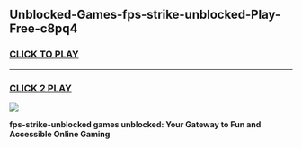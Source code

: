 
## Unblocked-Games-fps-strike-unblocked-Play-Free-c8pq4
<h3>
<a href="https://premium76.site?title=fps-strike-unblocked&ref=12A">CLICK TO PLAY</a></h3>
<hr>

<h3>
<a href="https://premium76.site?title=fps-strike-unblocked&ref=12A">CLICK 2 PLAY</a>
  
</h3>

<a href="https://premium76.site?title=fps-strike-unblocked&ref=12A"><img src="https://clearcache.store/games.png"></a>


**fps-strike-unblocked games unblocked: Your Gateway to Fun and Accessible Online Gaming**
